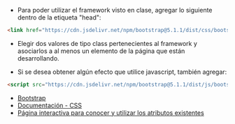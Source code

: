 - Para poder utilizar el framework visto en clase, agregar lo siguiente dentro de la etiqueta "head":

``` html
<link href="https://cdn.jsdelivr.net/npm/bootstrap@5.1.1/dist/css/bootstrap.min.css" rel="stylesheet" integrity="sha384-F3w7mX95PdgyTmZZMECAngseQB83DfGTowi0iMjiWaeVhAn4FJkqJByhZMI3AhiU" crossorigin="anonymous">
```

- Elegir dos valores de tipo class pertenecientes al framework y asociarlos a al menos un elemento de la página que están desarrollando.

- Si se desea obtener algún efecto que utilice javascript, también agregar:

``` html
<script src="https://cdn.jsdelivr.net/npm/bootstrap@5.1.1/dist/js/bootstrap.bundle.min.js" integrity="sha384-/bQdsTh/da6pkI1MST/rWKFNjaCP5gBSY4sEBT38Q/9RBh9AH40zEOg7Hlq2THRZ" crossorigin="anonymous"></script>
```

- [Bootstrap](https://getbootstrap.com/)
- [Documentación - CSS](https://developer.mozilla.org/es/docs/Web/CSS/Reference)
- [Página interactiva para conocer y utilizar los atributos existentes](https://devdocs.io/css/)

